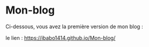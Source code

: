 # Mon-blog

Ci-dessous, vous avez la première version de mon blog :

le lien :  https://ibabo1414.github.io/Mon-blog/
